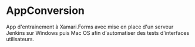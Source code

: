 # AppConversion
App d'entrainement à Xamari.Forms avec mise en place d'un serveur Jenkins sur Windows puis Mac OS afin d'automatiser des tests d'interfaces utilisateurs.
